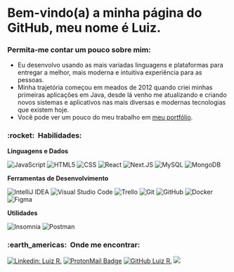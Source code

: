 # Bem-vindo(a) a minha página do GitHub, meu nome é Luiz.
### Permita-me contar um pouco sobre mim:
 - Eu desenvolvo usando as mais variadas linguagens e plataformas para entregar a melhor, mais moderna e intuitiva experiência para as pessoas.
 - Minha trajetória começou em meados de 2012 quando criei minhas primeiras aplicações em Java, desde lá venho me atualizando e criando novos sistemas e aplicativos nas mais diversas e modernas tecnologias que existem hoje.
 - Você pode ver um pouco do meu trabalho em [meu portfólio](https://luizrod.com).

<h3> :rocket: &nbsp;Habilidades: </h3>

**Linguagens e Dados**

  ![JavaScript](https://img.shields.io/badge/-JavaScript-333333?style=flat&logo=javascript)
  ![HTML5](https://img.shields.io/badge/-HTML5-333333?style=flat&logo=HTML5)
  ![CSS](https://img.shields.io/badge/-CSS-333333?style=flat&logo=CSS3&logoColor=1572B6)
  ![React](https://img.shields.io/badge/-React-333333?style=flat&logo=react)
  ![Next.JS](https://img.shields.io/badge/-Next.JS-333333?style=flat&logo=next.js)
  ![MySQL](https://img.shields.io/badge/-MySQL-333333?style=flat&logo=mysql)
  ![MongoDB](https://img.shields.io/badge/-MongoDB-333333?style=flat&logo=mongodb)

**Ferramentas de Desenvolvimento**

  ![IntelliJ IDEA](https://img.shields.io/badge/-Intellij%20IDEA-333333?style=flat&logo=intellij-idea&logoColor=007ACC)
  ![Visual Studio Code](https://img.shields.io/badge/-Visual%20Studio%20Code-333333?style=flat&logo=visual-studio-code&logoColor=007ACC)
  ![Trello](https://img.shields.io/badge/-Trello-333333?style=flat&logo=trello&logoColor=007ACC)
  ![Git](https://img.shields.io/badge/-Git-333333?style=flat&logo=git)
  ![GitHub](https://img.shields.io/badge/-GitHub-333333?style=flat&logo=github)
  ![Docker](https://img.shields.io/badge/-Docker-333333?style=flat&logo=docker)
  ![Figma](https://img.shields.io/badge/-Figma-333333?style=flat&logo=figma&logoColor=007ACC)
  
**Utilidades**

  ![Insomnia](https://img.shields.io/badge/-Insomnia-333333?style=flat&logo=insomnia)
  ![Postman](https://img.shields.io/badge/-Postman-333333?style=flat&logo=postman)


<h3> :earth_americas: &nbsp;Onde me encontrar: </h3> 

[![Linkedin: Luiz R.](https://img.shields.io/badge/-Luiz%20R-blue?style=flat-square&logo=Linkedin&logoColor=white&link=https://www.linkedin.com/in/luizrod/)](https://www.linkedin.com/in/luizrod/)
[![ProtonMail Badge](https://img.shields.io/badge/-eu@luizrod.com-006bed?style=flat-square&logo=Outlook&logoColor=white&link=mailto:eu@luizrod.com)](mailto:eu@luizrod.com)
[![GitHub Luiz R.]( https://img.shields.io/github/followers/Luiwzr?label=follow&style=social)](https://github.com/Luiwzr)
![](https://komarev.com/ghpvc/?username=Luiwzr&color=006bed)
